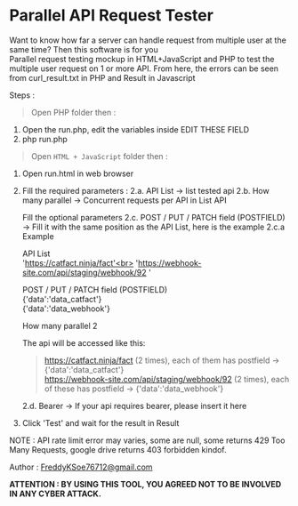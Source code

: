 # Parallel API Request Tester
Want to know how far a server can handle request from multiple user at the same time? Then this software is for you<br>
Parallel request testing mockup in HTML+JavaScript and PHP to test the multiple user request on 1 or more API. From here, the errors can be seen from curl_result.txt in PHP and Result in Javascript

Steps : 
> Open PHP folder then :
1. Open the run.php, edit the variables inside EDIT THESE FIELD
2. php run.php 

> Open `HTML + JavaScript` folder then :
1. Open run.html in web browser
2. Fill the required parameters : 
    2.a. API List -> list tested api
    2.b. How many parallel -> Concurrent requests per API in List API
    
   Fill the optional parameters
    2.c. POST / PUT / PATCH field (POSTFIELD) -> Fill it with the same position as the API List, here is the example
       2.c.a Example
    
      API List  
          'https://catfact.ninja/fact'<br>
          'https://webhook-site.com/api/staging/webhook/92 '
          
      POST / PUT / PATCH field (POSTFIELD)  
          {'data':'data_catfact'}<br>
          {'data':'data_webhook'}
     
      How many parallel 
          2
     
      The api will be accessed like this: 
      > https://catfact.ninja/fact (2 times), each of them has postfield -> {'data':'data_catfact'}<br>
      > https://webhook-site.com/api/staging/webhook/92 (2 times), each of these has postfield -> {'data':'data_webhook'}

    2.d. Bearer -> If your api requires bearer, please insert it here

4. Click 'Test' and wait for the result in Result

NOTE : API rate limit error may varies, some are null, some returns 429 Too Many Requests, google drive returns 403 forbidden kindof.

Author : FreddyKSoe76712@gmail.com

<b>ATTENTION : BY USING THIS TOOL, YOU AGREED NOT TO BE INVOLVED IN ANY CYBER ATTACK.</b>
